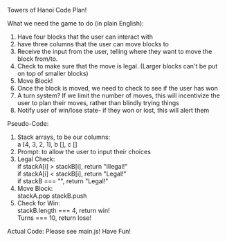 Towers of Hanoi Code Plan!

What we need the game to do (in plain English):

1. Have four blocks that the user can interact with
2. have three columns that the user can move blocks to
3. Receive the input from the user, telling where they want to move the block from/to.
4. Check to make sure that the move is legal. (Larger blocks can't be put on top of smaller blocks)
5. Move Block!
6. Once the block is moved, we need to check to see if the user has won
7. A turn system? If we limit the number of moves, this will incentivize the user to plan their moves, rather than blindly trying things
8. Notify user of win/lose state- if they won or lost, this will alert them

Pseudo-Code:

1. Stack arrays, to be our columns:<br>
   a [4, 3, 2, 1],
   b [],
   c []
2. Prompt: to allow the user to input their choices
3. Legal Check:<br>
   if stackA[i] > stackB[i], return "Illegal!"<br>
   if stackA[i] < stackB[i], return "Legal!"<br>
   if stackB === "", return "Legal!"
4. Move Block:<br>
   stackA.pop
   stackB.push
5. Check for Win:<br>
   stackB.length === 4, return win!<br>
   Turns === 10, return lose!

Actual Code: Please see main.js! Have Fun!
